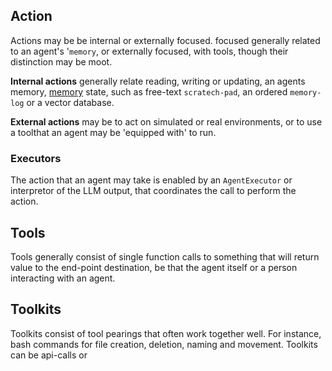 

## Action
Actions may be be internal or externally focused.  focused generally related to an agent's '`memory`, or externally focused, with tools, though their distinction may be moot. 

**Internal actions** generally relate reading, writing or updating, an agents memory, [memory](./memory.md) state, such as free-text `scratech-pad`, an ordered `memory-log` or a vector database.

**External actions** may be to act on simulated or real environments, or to use a toolthat an agent may be 'equipped with' to run. 

### Executors
The action that an agent may take is enabled by an `AgentExecutor` or interpretor of the LLM output, that coordinates the call to perform the action. 


## Tools

Tools generally consist of single function calls to something that will return value to the end-point destination, be that the agent itself or a person interacting with an agent. 

## Toolkits

Toolkits consist of tool pearings that often work together well. For instance, bash commands for file creation, deletion, naming and movement. Toolkits can be api-calls or 


